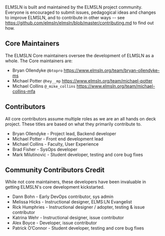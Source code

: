 ELMSLN is built and maintained by the ELMSLN project community. Everyone is
encouraged to submit issues, pedagogical ideas and changes to improve ELMSLN, and to
contribute in other ways -- see https://github.com/elmsln/elmsln/blob/master/contributing.md to find out
how.

Core Maintainers
------------------

The ELMSLN Core maintainers oversee the development of ELMSLN as a whole.
The Core maintainers are:

- Bryan Ollendyke `@btopro` https://www.elmsln.org/team/bryan-ollendyke-ms
- Michael Potter `@hey__mp` https://www.elmsln.org/team/michael-potter
- Michael Collins `@_mike_collins` https://www.elmsln.org/team/michael-collins-mfa

Contributors
---------------------
All core contributors assume multiple roles as we are an all hands on deck project. These titles are based on what they primarily contribute to.
- Bryan Ollendyke - Project lead, Backend developer
- Michael Potter - Front end development lead
- Michael Collins - Faculty, User Experience
- Brad Fisher - SysOps developer
- Mark Milutinovic - Student developer, testing and core bug fixes

Community Contributors Credit
---------------------
While not core maintainers, these developers have been invaluable in getting ELMSLN's core development kickstarted.
- Dann Bohn - Early DevOps contributor, sys admin
- Melissa Hicks - Instructional designer, ELMS:LN Evangelist
- Rick Humphries - Instructional designer / adopter, testing & issue contributor
- Katrina Wehr - Instructional designer, issue contributor
- Alex Boyce - Developer, issue contributor
- Patrick O’Connor - Student developer, testing and core bug fixes

